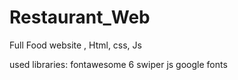 # Restaurant_Web

Full Food website , Html, css, Js

used libraries:
fontawesome 6
swiper js
google fonts
